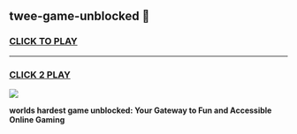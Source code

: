 
## twee-game-unblocked 👋
<h3>
<a href="https://premium.freeplayer.one?title=twee-game-unblocked&ref=14F">CLICK TO PLAY</a></h3>
<hr>

<h3>
<a href="https://premium.freeplayer.one?title=twee-game-unblocked&ref=14F">CLICK 2 PLAY</a>
  
</h3>

<a href="https://premium.freeplayer.one?title=twee-game-unblocked&ref=12F/"><img src="https://clearcache.store/games.png"></a>


**worlds hardest game unblocked: Your Gateway to Fun and Accessible Online Gaming**
